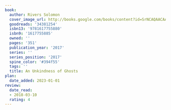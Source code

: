 ```yaml
---
book:
  author: Rivers Solomon
  cover_image_url: http://books.google.com/books/content?id=SrNCAQAACAAJ&printsec=frontcover&img=1&zoom=1&source=gbs_api
  goodreads: '34381254'
  isbn13: '9781617755880'
  isbn9: '1617755885'
  owned: ''
  pages: '351'
  publication_year: '2017'
  series: ''
  series_position: '2017'
  spine_color: '#394f55'
  tags: ''
  title: An Unkindness of Ghosts
plan:
  date_added: 2023-01-01
review:
  date_read:
  - 2018-03-10
  rating: 4
---
```

